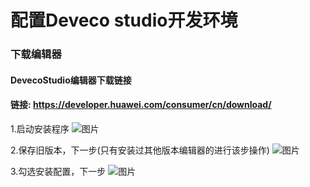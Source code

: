# 配置Deveco studio开发环境


### 下载编辑器
#### DevecoStudio编辑器下载链接
#### 链接: https://developer.huawei.com/consumer/cn/download/

1.启动安装程序
![图片](https://mpimg.cn/view.php/3423bfdc1d93d7dc87346a88813e55dd.png)

2.保存旧版本，下一步(只有安装过其他版本编辑器的进行该步操作)
![图片](https://mpimg.cn/view.php/f5924e5610509fb279ab0c099051166b.png)

3.勾选安装配置，下一步
![图片](https://mpimg.cn/view.php/ab9d4a2422eb134de782701cc72d7fdd.png)
